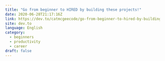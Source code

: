 ```yaml
---
title: "Go from beginner to HIRED by building these projects!"
date: 2020-06-28T21:17:16Z
link: https://dev.to/catmcgeecode/go-from-beginner-to-hired-by-building-these-projects-iii?utm_medium=RSS&utm_source=news.12bit.vn
site: dev.to
language: English
category:
  - beginners
  - productivity
  - career
draft: false
---
```

